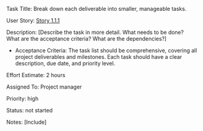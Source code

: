 Task Title: Break down each deliverable into smaller, manageable tasks.

User Story: [Story 1.1.1](../../stories/story_1.1.1.md)

Description: [Describe the task in more detail. What needs to be done? What are the acceptance criteria? What are the dependencies?]
* Acceptance Criteria: The task list should be comprehensive, covering all project deliverables and milestones.
Each task should have a clear description, due date, and priority level.

Effort Estimate: 2 hours

Assigned To: Project manager

Priority: high

Status: not started

Notes: [Include]